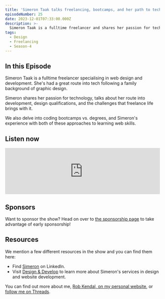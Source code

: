 ```yaml
---
title: 'Simeron Taak talks freelancing, bootcamps, and her path to tech'
episodeNumber: 25
date: 2023-12-01T07:33:00.000Z
description: >-
  Simeron Taak is a fulltime freelancer and shares her passion for technology, talks about her route into development, design qualifications, and the challenges that freelance life brings with it.
tags:
  - Design
  - Freelancing
  - Season-4
---
```


## In this Episode

Simeron Taak is a fulltime freelancer specialising in web design and development. She's had a great route into tech following a family background of graphic design.

Simeron shares her passion for technology, talks about her route into development, design qualifications, and the challenges that freelance life brings with it.

We also delve into coding bootcamps vs. degrees, and Simeron's experience with both of these approaches to learning web skills.

## Listen now

<iframe src="https://podcasters.spotify.com/pod/show/the-front-end/embed/episodes/Simeron-Taak-talks-freelancing--bootcamps--and-her-path-to-tech-e2ck8ek/a-a2t7v6u" height="auto" width="100%" frameborder="0" scrolling="no"></iframe>

## Sponsors

Want to sponsor the show? Head on over to [the sponsorship page](/sponsorship) to take advantage of early sponsorship!

## Resources

We mention a few different resources in the show and you can find them here:

- Find [Simeron](https://www.linkedin.com/in/simeron-taak-a70a809a/?originalSubdomain=uk) on LinkedIn.
- Visit [Design & Develop](https://designanddevelop.co/) to learn more about Simeron's services in design and website development.

You can find out more about me, [Rob Kendal, on my personal website](https://robkendal.co.uk), or [follow me on Threads](https://www.threads.net/@kendalmintcode).
